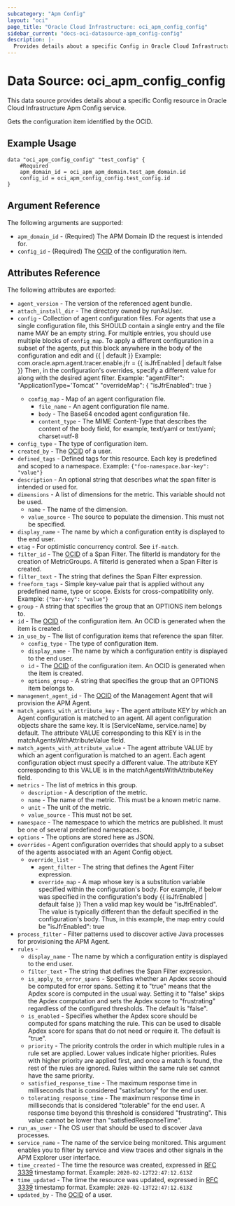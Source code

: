 ```yaml
---
subcategory: "Apm Config"
layout: "oci"
page_title: "Oracle Cloud Infrastructure: oci_apm_config_config"
sidebar_current: "docs-oci-datasource-apm_config-config"
description: |-
  Provides details about a specific Config in Oracle Cloud Infrastructure Apm Config service
---
```


# Data Source: oci_apm_config_config
This data source provides details about a specific Config resource in Oracle Cloud Infrastructure Apm Config service.

Gets the configuration item identified by the OCID.

## Example Usage

```hcl
data "oci_apm_config_config" "test_config" {
	#Required
	apm_domain_id = oci_apm_apm_domain.test_apm_domain.id
	config_id = oci_apm_config_config.test_config.id
}
```

## Argument Reference

The following arguments are supported:

* `apm_domain_id` - (Required) The APM Domain ID the request is intended for. 
* `config_id` - (Required) The [OCID](https://docs.cloud.oracle.com/iaas/Content/General/Concepts/identifiers.htm) of the configuration item. 


## Attributes Reference

The following attributes are exported:

* `agent_version` - The version of the referenced agent bundle.
* `attach_install_dir` - The directory owned by runAsUser.
* `config` - Collection of agent configuration files. For agents that use a single configuration file, this SHOULD contain a single entry and the file name MAY be an empty string. For multiple entries, you should use multiple blocks of `config_map`. To apply a different configuration in a subset of the agents, put this block anywhere in the body of the configuration and edit <some variable> and <some content> {{ <some variable> | default <some content> }} Example: com.oracle.apm.agent.tracer.enable.jfr = {{ isJfrEnabled | default false }} Then, in the configuration's overrides, specify a different value for <some variable> along with the desired agent filter. Example: "agentFilter": "ApplicationType='Tomcat'" "overrideMap": { "isJfrEnabled": true }
	* `config_map` - Map of an agent configuration file.
		* `file_name` - An agent configuration file name.
		* `body` - The Base64 encoded agent configuration file.
		* `content_type` - The MIME Content-Type that describes the content of the body field, for example, text/yaml or text/yaml; charset=utf-8
* `config_type` - The type of configuration item.
* `created_by` - The [OCID](https://docs.cloud.oracle.com/iaas/Content/General/Concepts/identifiers.htm) of a user. 
* `defined_tags` - Defined tags for this resource. Each key is predefined and scoped to a namespace. Example: `{"foo-namespace.bar-key": "value"}` 
* `description` - An optional string that describes what the span filter is intended or used for.
* `dimensions` - A list of dimensions for the metric. This variable should not be used.
	* `name` - The name of the dimension.
	* `value_source` - The source to populate the dimension. This must not be specified. 
* `display_name` - The name by which a configuration entity is displayed to the end user.
* `etag` - For optimistic concurrency control. See `if-match`. 
* `filter_id` - The [OCID](https://docs.cloud.oracle.com/iaas/Content/General/Concepts/identifiers.htm) of a Span Filter. The filterId is mandatory for the creation of MetricGroups. A filterId is generated when a Span Filter is created. 
* `filter_text` - The string that defines the Span Filter expression. 
* `freeform_tags` - Simple key-value pair that is applied without any predefined name, type or scope. Exists for cross-compatibility only. Example: `{"bar-key": "value"}` 
* `group` - A string that specifies the group that an OPTIONS item belongs to. 
* `id` - The [OCID](https://docs.cloud.oracle.com/iaas/Content/General/Concepts/identifiers.htm) of the configuration item. An OCID is generated when the item is created. 
* `in_use_by` - The list of configuration items that reference the span filter.
	* `config_type` - The type of configuration item.
	* `display_name` - The name by which a configuration entity is displayed to the end user.
	* `id` - The [OCID](https://docs.cloud.oracle.com/iaas/Content/General/Concepts/identifiers.htm) of the configuration item. An OCID is generated when the item is created. 
	* `options_group` - A string that specifies the group that an OPTIONS item belongs to. 
* `management_agent_id` - The [OCID](https://docs.cloud.oracle.com/iaas/Content/General/Concepts/identifiers.htm) of the Management Agent that will provision the APM Agent. 
* `match_agents_with_attribute_key` - The agent attribute KEY by which an Agent configuration is matched to an agent.  All agent configuration objects share the same key. It is [ServiceName, service.name] by default.  The attribute VALUE corresponding to this KEY is in the matchAgentsWithAttributeValue field. 
* `match_agents_with_attribute_value` - The agent attribute VALUE by which an agent configuration is matched to an agent.  Each agent configuration object must specify a different value.  The attribute KEY corresponding to this VALUE is in the matchAgentsWithAttributeKey field. 
* `metrics` - The list of metrics in this group. 
	* `description` - A description of the metric.
	* `name` - The name of the metric. This must be a known metric name.
	* `unit` - The unit of the metric.
	* `value_source` - This must not be set.
* `namespace` - The namespace to which the metrics are published. It must be one of several predefined namespaces. 
* `options` - The options are stored here as JSON.
* `overrides` - Agent configuration overrides that should apply to a subset of the agents associated with an Agent Config object.
	* `override_list` - 
		* `agent_filter` - The string that defines the Agent Filter expression. 
		* `override_map` - A map whose key is a substitution variable specified within the configuration's body. For example, if below was specified in the configuration's body {{ isJfrEnabled | default false }} Then a valid map key would be "isJfrEnabled". The value is typically different than the default specified in the configuration's body. Thus, in this example, the map entry could be "isJfrEnabled": true 
* `process_filter` - Filter patterns used to discover active Java processes for provisioning the APM Agent.
* `rules` - 
	* `display_name` - The name by which a configuration entity is displayed to the end user.
	* `filter_text` - The string that defines the Span Filter expression. 
	* `is_apply_to_error_spans` - Specifies whether an Apdex score should be computed for error spans. Setting it to "true" means that the Apdex score is computed in the usual way. Setting it to "false" skips the Apdex computation and sets the Apdex score to "frustrating" regardless of the configured thresholds. The default is "false". 
	* `is_enabled` - Specifies whether the Apdex score should be computed for spans matching the rule. This can be used to disable Apdex score for spans that do not need or require it. The default is "true". 
	* `priority` - The priority controls the order in which multiple rules in a rule set are applied. Lower values indicate higher priorities. Rules with higher priority are applied first, and once a match is found, the rest of the rules are ignored. Rules within the same rule set cannot have the same priority. 
	* `satisfied_response_time` - The maximum response time in milliseconds that is considered "satisfactory" for the end user. 
	* `tolerating_response_time` - The maximum response time in milliseconds that is considered "tolerable" for the end user. A response time beyond this threshold is considered "frustrating". This value cannot be lower than "satisfiedResponseTime". 
* `run_as_user` - The OS user that should be used to discover Java processes.
* `service_name` - The name of the service being monitored. This argument enables you to filter by service and view traces and other signals in the APM Explorer user interface. 
* `time_created` - The time the resource was created, expressed in [RFC 3339](https://tools.ietf.org/html/rfc3339) timestamp format. Example: `2020-02-12T22:47:12.613Z` 
* `time_updated` - The time the resource was updated, expressed in [RFC 3339](https://tools.ietf.org/html/rfc3339) timestamp format. Example: `2020-02-13T22:47:12.613Z` 
* `updated_by` - The [OCID](https://docs.cloud.oracle.com/iaas/Content/General/Concepts/identifiers.htm) of a user. 

